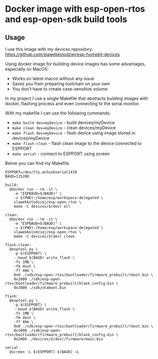 # Docker image with esp-open-rtos and esp-open-sdk build tools

## Usage

I use this image with my devices repository:
https://github.com/slawekkolodziej/esp-homekit-devices

Using docker image for building device images has some advantages, especially on MacOS:
- Works on latest macos without any issue
- Saves you from preparing toolchain on your own
- You don't have to create case-sensitive volume

In my project I use a single Makefile that abstracts building images with docker, flashing process and even connecting to the serial monitor.

With my makefile I can use the following commands:

- `make build dev=myDevice` - build devices/myDevice
- `make clean dev=myDevice` - clean devices/myDevice
- `make flash dev=myDevice` - flash device using image stored in devices/myDevice
- `make flash-clean` - flash clean image to the device connected to ESPPORT
- `make serial` - connect to ESPPORT using screen

Below you can find my Makefile

```
ESPPORT=/dev/tty.wchusbserial1410
BAUD=115200

build:
  @docker run --rm -it \
    -e "ESPBAUD=$(BAUD)" \
    -v $(PWD):/home/esp/workspace:delegated \
    slawekkolodziej/esp-open-rtos \
    make -C devices/$(dev) all

clean:
  @docker run --rm -it \
    -e "ESPBAUD=$(BAUD)" \
    -v $(PWD):/home/esp/workspace:delegated \
    slawekkolodziej/esp-open-rtos \
    make -C devices/$(dev) clean

flash-clean:
  @esptool.py \
    -p $(ESPPORT) \
    --baud $(BAUD) write_flash \
    -fs 1MB \
    -fm dout \
    -ff 40m \
    0x0 ./sdk/esp-open-rtos/bootloader/firmware_prebuilt/rboot.bin \
    0x1000 ./sdk/esp-open-rtos/bootloader/firmware_prebuilt/blank_config.bin \
    0x2000 ./sdk/otaboot.bin

flash:
  @esptool.py \
    -p $(ESPPORT) \
    --baud $(BAUD) write_flash \
    -fs 1MB \
    -fm dout \
    -ff 40m \
    0x0 ./sdk/esp-open-rtos/bootloader/firmware_prebuilt/rboot.bin \
    0x1000 ./sdk/esp-open-rtos/bootloader/firmware_prebuilt/blank_config.bin \
    0x2000 ./devices/$(dev)/firmware/main.bin

serial:
  @screen -L $(ESPPORT) $(BAUD) –L
```

